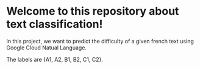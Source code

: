 # Welcome to this repository about text classification!

In this project, we want to predict the difficulty of a given french text using Google Cloud Natual Language. 

The labels are {A1, A2, B1, B2, C1, C2}.
